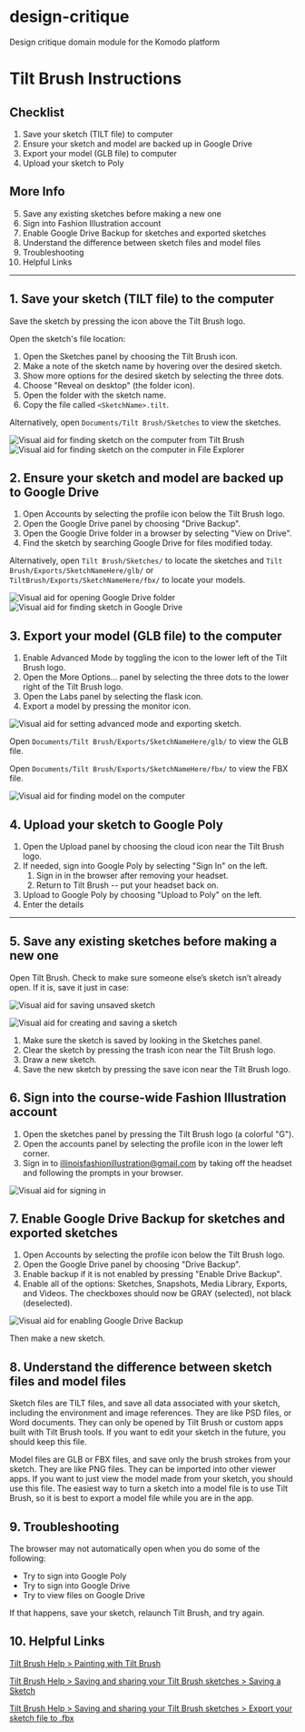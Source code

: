 # design-critique
Design critique domain module for the Komodo platform

# Tilt Brush Instructions

## Checklist
1. Save your sketch (TILT file) to computer
2. Ensure your sketch and model are backed up in Google Drive
3. Export your model (GLB file) to computer
4. Upload your sketch to Poly

## More Info
5. Save any existing sketches before making a new one
2. Sign into Fashion Illustration account
3. Enable Google Drive Backup for sketches and exported sketches
4. Understand the difference between sketch files and model files
5. Troubleshooting
6. Helpful Links

***

## 1. Save your sketch (TILT file) to the computer

Save the sketch by pressing the icon above the Tilt Brush logo.

Open the sketch's file location: 

1. Open the Sketches panel by choosing the Tilt Brush icon.
2. Make a note of the sketch name by hovering over the desired sketch.
3. Show more options for the desired sketch by selecting the three dots.
4. Choose "Reveal on desktop" (the folder icon).
5. Open the folder with the sketch name. 
6. Copy the file called `<SketchName>.tilt`.

Alternatively, open `Documents/Tilt Brush/Sketches` to view the sketches.

![Visual aid for finding sketch on the computer from Tilt Brush](assets/08-find-sketch-on-computer.gif)
![Visual aid for finding sketch on the computer in File Explorer](assets/08-find-sketch-on-computer.png)

## 2. Ensure your sketch and model are backed up to Google Drive

1. Open Accounts by selecting the profile icon below the Tilt Brush logo. 
2. Open the Google Drive panel by choosing "Drive Backup".
3. Open the Google Drive folder in a browser by selecting "View on Drive".
4. Find the sketch by searching Google Drive for files modified today. 

Alternatively, open `Tilt Brush/Sketches/` to locate the sketches and `Tilt Brush/Exports/SketchNameHere/glb/` or `TiltBrush/Exports/SketchNameHere/fbx/` to locate your models.

![Visual aid for opening Google Drive folder](assets/06-open-google-drive-folder.gif)
![Visual aid for finding sketch in Google Drive](assets/07-find-sketch-in-google-drive.gif)

## 3. Export your model (GLB file) to the computer

1. Enable Advanced Mode by toggling the icon to the lower left of the Tilt Brush logo.
2. Open the More Options... panel by selecting the three dots to the lower right of the Tilt Brush logo.
3. Open the Labs panel by selecting the flask icon.
4. Export a model by pressing the monitor icon. 

![Visual aid for setting advanced mode and exporting sketch.](assets/05-set-advanced-mode-and-export-sketch.gif)

Open `Documents/Tilt Brush/Exports/SketchNameHere/glb/` to view the GLB file.

Open `Documents/Tilt Brush/Exports/SketchNameHere/fbx/` to view the FBX file.

![Visual aid for finding model on the computer](assets/09-find-model-on-computer.gif)

## 4. Upload your sketch to Google Poly

1. Open the Upload panel by choosing the cloud icon near the Tilt Brush logo.
2. If needed, sign into Google Poly by selecting "Sign In" on the left.
   1. Sign in in the browser after removing your headset. 
   2. Return to Tilt Brush -- put your headset back on. 
3. Upload to Google Poly by choosing "Upload to Poly" on the left.
4. Enter the details 

***

## 5. Save any existing sketches before making a new one

Open Tilt Brush. Check to make sure someone else’s sketch isn’t already open. If it is, save it just in case:


![Visual aid for saving unsaved sketch](assets/00-save-unsaved-sketch.gif)

![Visual aid for creating and saving a sketch](assets/04-create-and-save-sketch.gif)

1. Make sure the sketch is saved by looking in the Sketches panel.
2. Clear the sketch by pressing the trash icon near the Tilt Brush logo.
3. Draw a new sketch.
4. Save the new sketch by pressing the save icon near the Tilt Brush logo.

## 6. Sign into the course-wide Fashion Illustration account

1. Open the sketches panel by pressing the Tilt Brush logo (a colorful "G").
2. Open the accounts panel by selecting the profile icon in the lower left corner.
3. Sign in to illinoisfashionillustration@gmail.com by taking off the headset and following the prompts in your browser.

![Visual aid for signing in](assets/02-sign-in.gif)

## 7. Enable Google Drive Backup for sketches and exported sketches

1. Open Accounts by selecting the profile icon below the Tilt Brush logo. 
2. Open the Google Drive panel by choosing "Drive Backup".
3. Enable backup if it is not enabled by pressing "Enable Drive Backup".
4. Enable all of the options: Sketches, Snapshots, Media Library, Exports, and Videos. The checkboxes should now be GRAY (selected), not black (deselected).

![Visual aid for enabling Google Drive Backup](assets/03-enable-google-drive-backup.gif)

Then make a new sketch. 

## 8. Understand the difference between sketch files and model files

Sketch files are TILT files, and save all data associated with your sketch, including the environment and image references. They are like PSD files, or Word documents. They can only be opened by Tilt Brush or custom apps built with Tilt Brush tools. If you want to edit your sketch in the future, you should keep this file. 

Model files are GLB or FBX files, and save only the brush strokes from your sketch. They are like PNG files. They can be imported into other viewer apps. If you want to just view the model made from your sketch, you should use this file.  The easiest way to turn a sketch into a model file is to use Tilt Brush, so it is best to export a model file while you are in the app. 

## 9. Troubleshooting

The browser may not automatically open when you do some of the following: 

* Try to sign into Google Poly
* Try to sign into Google Drive
* Try to view files on Google Drive

If that happens, save your sketch, relaunch Tilt Brush, and try again.

## 10. Helpful Links


[Tilt Brush Help > Painting with Tilt Brush](https://support.google.com/tiltbrush/answer/6389712?hl=en&ref_topic=7074683)

[Tilt Brush Help > Saving and sharing your Tilt Brush sketches > Saving a Sketch](https://support.google.com/tiltbrush/answer/6389651?hl=en&ref_topic=7074683#gbwa:~:text=Saving%20a%20sketch,to%20your%20computer%20at%20Documents%2FTilt%20Brush%2FSketches.)

[Tilt Brush Help > Saving and sharing your Tilt Brush sketches > Export your sketch file to .fbx](https://support.google.com/tiltbrush/answer/6389651?hl=en&ref_topic=7074683#gbwa:~:text=Export%20your%20sketch%20file%20to%20.fbx,will%20be%20saved%20to%20Tilt%20Brush%2Fexports.)